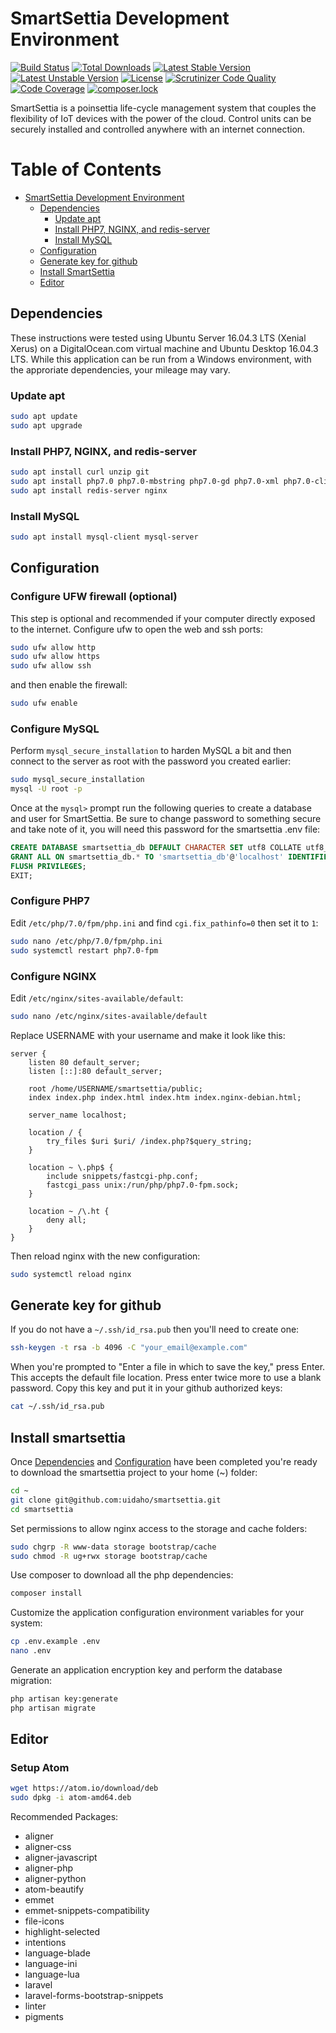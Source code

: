 # SmartSettia Development Environment

[![Build Status](https://travis-ci.org/uidaho/smartsettia.svg?branch=master)](https://travis-ci.org/uidaho/smartsettia)
[![Total Downloads](https://poser.pugx.org/uidaho/smartsettia/d/total)](https://packagist.org/packages/uidaho/smartsettia)
[![Latest Stable Version](https://poser.pugx.org/uidaho/smartsettia/v/stable)](https://packagist.org/packages/uidaho/smartsettia)
[![Latest Unstable Version](https://poser.pugx.org/uidaho/smartsettia/v/unstable)](https://packagist.org/packages/uidaho/smartsettia)
[![License](https://poser.pugx.org/uidaho/smartsettia/license)](https://packagist.org/packages/uidaho/smartsettia)
[![Scrutinizer Code Quality](https://scrutinizer-ci.com/g/uidaho/smartsettia/badges/quality-score.png?b=master)](https://scrutinizer-ci.com/g/uidaho/smartsettia/?branch=master)
[![Code Coverage](https://scrutinizer-ci.com/g/uidaho/smartsettia/badges/coverage.png?b=master)](https://scrutinizer-ci.com/g/uidaho/smartsettia/?branch=master)
[![composer.lock](https://poser.pugx.org/uidaho/smartsettia/composerlock)](https://packagist.org/packages/uidaho/smartsettia)

SmartSettia is a poinsettia life-cycle management system that couples the flexibility of IoT devices with the power of the cloud. Control units can be securely installed and controlled anywhere with an internet connection.

Table of Contents
=================

  * [SmartSettia Development Environment](#smartsettia-development-environment)
    * [Dependencies](#dependencies)
	  * [Update apt](#update-apt)
	  * [Install PHP7, NGINX, and redis-server](#install-php7-nginx-and-redis-server)
	  * [Install MySQL](#install-mysql)
    * [Configuration](#configuration)
	* [Generate key for github](#generate-key-for-github)
	* [Install SmartSettia](#install-smartsettia)
    * [Editor](#editor)


## Dependencies
These instructions were tested using Ubuntu Server 16.04.3 LTS (Xenial Xerus) on a DigitalOcean.com virtual machine and Ubuntu Desktop 16.04.3 LTS. While this application can be run from a Windows environment, with the approriate dependencies, your mileage may vary.

### Update apt
```bash
sudo apt update
sudo apt upgrade
```

### Install PHP7, NGINX, and redis-server
```bash
sudo apt install curl unzip git
sudo apt install php7.0 php7.0-mbstring php7.0-gd php7.0-xml php7.0-cli php7.0-mysql composer
sudo apt install redis-server nginx
```

### Install MySQL
```bash
sudo apt install mysql-client mysql-server
```

## Configuration
### Configure UFW firewall (optional)
This step is optional and recommended if your computer directly exposed to the internet. Configure ufw to open the web and ssh ports:
```bash
sudo ufw allow http
sudo ufw allow https
sudo ufw allow ssh
```
and then enable the firewall:
```bash
sudo ufw enable
```

### Configure MySQL
Perform `mysql_secure_installation` to harden MySQL a bit and then connect to the server as root with the password you created earlier:
```bash
sudo mysql_secure_installation
mysql -U root -p
```
Once at the `mysql>` prompt run the following queries to create a database and user for SmartSettia. Be sure to change password to something secure and take note of it, you will need this password for the smartsettia .env file:
```sql
CREATE DATABASE smartsettia_db DEFAULT CHARACTER SET utf8 COLLATE utf8_unicode_ci;
GRANT ALL ON smartsettia_db.* TO 'smartsettia_db'@'localhost' IDENTIFIED BY 'password';
FLUSH PRIVILEGES;
EXIT;
```

### Configure PHP7
Edit `/etc/php/7.0/fpm/php.ini` and find `cgi.fix_pathinfo=0` then  set it to `1`:
```bash
sudo nano /etc/php/7.0/fpm/php.ini
sudo systemctl restart php7.0-fpm
```

### Configure NGINX
Edit `/etc/nginx/sites-available/default`:
```bash
sudo nano /etc/nginx/sites-available/default
```
Replace USERNAME with your username and make it look like this:
```nginx
server {
    listen 80 default_server;
    listen [::]:80 default_server;

    root /home/USERNAME/smartsettia/public;
    index index.php index.html index.htm index.nginx-debian.html;

    server_name localhost;

    location / {
        try_files $uri $uri/ /index.php?$query_string;
    }

    location ~ \.php$ {
        include snippets/fastcgi-php.conf;
        fastcgi_pass unix:/run/php/php7.0-fpm.sock;
    }

    location ~ /\.ht {
        deny all;
    }
}
```
Then reload nginx with the new configuration:
```bash
sudo systemctl reload nginx
```

## Generate key for github
If you do not have a `~/.ssh/id_rsa.pub` then you'll need to create one:
```bash
ssh-keygen -t rsa -b 4096 -C "your_email@example.com"
```
When you're prompted to "Enter a file in which to save the key," press Enter. This accepts the default file location. Press enter twice more to use a blank password. Copy this key and put it in your github authorized keys:
```bash
cat ~/.ssh/id_rsa.pub
```

## Install smartsettia
Once [Dependencies](#dependencies) and [Configuration](#configuration) have been completed you're ready to download the smartsettia project to your home (~) folder:
```bash
cd ~
git clone git@github.com:uidaho/smartsettia.git
cd smartsettia
```
Set permissions to allow nginx access to the storage and cache folders:
```bash
sudo chgrp -R www-data storage bootstrap/cache
sudo chmod -R ug+rwx storage bootstrap/cache
```
Use composer to download all the php dependencies:
```bash
composer install
```
Customize the application configuration environment variables for your system:
```bash
cp .env.example .env
nano .env
```
Generate an application encryption key and perform the database migration:
```bash
php artisan key:generate
php artisan migrate
```



## Editor
### Setup Atom
```bash
wget https://atom.io/download/deb
sudo dpkg -i atom-amd64.deb
```

Recommended Packages:
* aligner
* aligner-css
* aligner-javascript
* aligner-php
* aligner-python
* atom-beautify
* emmet
* emmet-snippets-compatibility
* file-icons
* highlight-selected
* intentions
* language-blade
* language-ini
* language-lua
* laravel
* laravel-forms-bootstrap-snippets
* linter
* pigments
